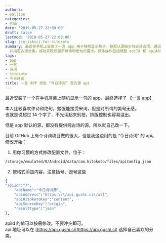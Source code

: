 ```yaml
---
authors:
- eallion
categories:
- 代码
date: '2019-05-27 22:08:00'
draft: false
lastmod: '2019-05-27 22:08:00'
slug: jinrishici-for-hitokoto
summary: 最近在手机上安装了一言 app 用于随机显示句子，但默认源缺少纯古诗选项。通过修改 apiConfig.json 配置文件，添加今日诗词 API
  并指定古诗分类，成功实现仅展示律诗和绝句的需求。具体操作包括调整 apiId 和 apiAddress 等参数，确保数据格式匹配且不冲突。
tags:
- app
- 一言
- 诗词
- hitokoto
- 今日诗词
title: 一言 APP 添加 “今日诗词” 官方源 api
---
```

最近安装了一个在手机屏幕上随机显示一句的 app，最终选择了 [【一言 app】](https://www.coolapk.com/apk/com.hitokoto)

本人比较喜欢律诗和绝句，勉强能接受宋词，但是对所谓的美句无感。  
也就是说超过 14 个字了，不光读起来别扭，排版控制也容易溢出。

但是 app 默认的源，都没有提供纯古诗的源。所以就自己改一下。  

目前 GitHub 上有个诗词项目做的很大，但是我这边用的是 “今日诗词” 的 api。  
修改开始：  

1. 用你习惯的方式修改配置文件，位于：  

```bash
/storage/emulated/0/Android/data/com.hitokoto/files/apiConfig.json
```

2. 按格式添加内容，注意括号、逗号这些  

```bash
{
"apiId":"7",
    "apiName":"今日诗词源",
    "apiAddress":"https:\/\/api.gushi.ci\/all",
    "apiHitokotoKey":"content",
    "apiSourceKey":"origin",
    "resultType":"json"
},
```

apiId 的值可以按需修改，不要冲突即可。  
api 地址可以在 [https://api.gushi.ci](https://api.gushi.ci) 选择自己喜欢的分类。